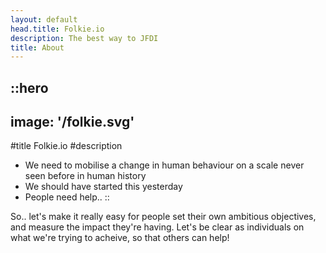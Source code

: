 ```yaml
---
layout: default
head.title: Folkie.io
description: The best way to JFDI
title: About
---
```


::hero
---
image: '/folkie.svg'
---
#title
Folkie.io
#description
- We need to mobilise a change in human behaviour on a scale never seen before in human history
- We should have started this yesterday
- People need help..
::

So.. let's make it really easy for people set their own ambitious objectives, and measure the impact they're having.  Let's be clear as individuals on what we're trying to acheive, so that others can help! 

